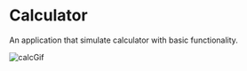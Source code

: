 # Calculator

An application that simulate calculator with basic functionality.

![calcGif](https://user-images.githubusercontent.com/35840649/63529762-ea708480-c50d-11e9-9579-c63c282c1067.gif)
